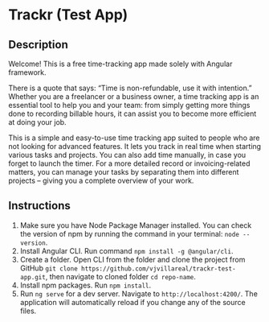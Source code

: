 # Trackr (Test App)

## Description

Welcome! This is a free time-tracking app made solely with Angular framework.

There is a quote that says: “Time is non-refundable, use it with intention.” Whether you are a freelancer or a business owner, a time tracking app is an essential tool to help you and your team: from simply getting more things done to recording billable hours, it can assist you to become more efficient at doing your job.

This is a simple and easy-to-use time tracking app suited to people who are not looking for advanced features. It lets you track in real time when starting various tasks and projects. You can also add time manually, in case you forget to launch the timer. For a more detailed record or invoicing-related matters, you can manage your tasks by separating them into different projects – giving you a complete overview of your work.

## Instructions

1. Make sure you have Node Package Manager installed. You can check the version of npm by running the command in your terminal: `node --version`.
2. Install Angular CLI. Run command `npm install -g @angular/cli`.
3. Create a folder. Open CLI from the folder and clone the project from GitHub `git clone https://github.com/vjvillareal/trackr-test-app.git`, then navigate to cloned folder `cd repo-name`.
4. Install npm packages. Run `npm install`.
5. Run `ng serve` for a dev server. Navigate to `http://localhost:4200/`. The application will automatically reload if you change any of the source files.
